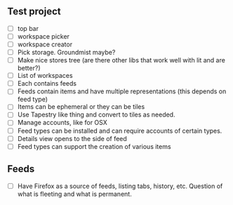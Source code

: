 

## Test project

- [ ] top bar
- [ ] workspace picker
- [ ] workspace creator
- [ ] Pick storage. Groundmist maybe?
- [ ] Make nice stores tree (are there other libs that work well with lit and are better?)
- [ ] List of workspaces
- [ ] Each contains feeds
- [ ] Feeds contain items and have multiple representations (this depends on feed type)
- [ ] Items can be ephemeral or they can be tiles
- [ ] Use Tapestry like thing and convert to tiles as needed.
- [ ] Manage accounts, like for OSX
- [ ] Feed types can be installed and can require accounts of certain types.
- [ ] Details view opens to the side of feed
- [ ] Feed types can support the creation of various items

## Feeds
- [ ] Have Firefox as a source of feeds, listing tabs, history, etc.
    Question of what is fleeting and what is permanent.

